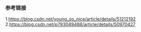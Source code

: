 ### 参考链接
1.https://blog.csdn.net/young_so_nice/article/details/51212192
2.https://blog.csdn.net/p793049488/article/details/50970427